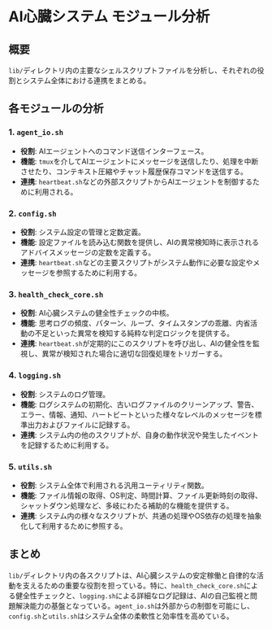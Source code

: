 # AI心臓システム モジュール分析

## 概要
`lib/`ディレクトリ内の主要なシェルスクリプトファイルを分析し、それぞれの役割とシステム全体における連携をまとめる。

## 各モジュールの分析

### 1. `agent_io.sh`
*   **役割**: AIエージェントへのコマンド送信インターフェース。
*   **機能**: `tmux`を介してAIエージェントにメッセージを送信したり、処理を中断させたり、コンテキスト圧縮やチャット履歴保存コマンドを送信する。
*   **連携**: `heartbeat.sh`などの外部スクリプトからAIエージェントを制御するために利用される。

### 2. `config.sh`
*   **役割**: システム設定の管理と定数定義。
*   **機能**: 設定ファイルを読み込む関数を提供し、AIの異常検知時に表示されるアドバイスメッセージの定数を定義する。
*   **連携**: `heartbeat.sh`などの主要スクリプトがシステム動作に必要な設定やメッセージを参照するために利用する。

### 3. `health_check_core.sh`
*   **役割**: AI心臓システムの健全性チェックの中核。
*   **機能**: 思考ログの頻度、パターン、ループ、タイムスタンプの乖離、内省活動の不足といった異常を検知する純粋な判定ロジックを提供する。
*   **連携**: `heartbeat.sh`が定期的にこのスクリプトを呼び出し、AIの健全性を監視し、異常が検知された場合に適切な回復処理をトリガーする。

### 4. `logging.sh`
*   **役割**: システムのログ管理。
*   **機能**: ログシステムの初期化、古いログファイルのクリーンアップ、警告、エラー、情報、通知、ハートビートといった様々なレベルのメッセージを標準出力およびファイルに記録する。
*   **連携**: システム内の他のスクリプトが、自身の動作状況や発生したイベントを記録するために利用する。

### 5. `utils.sh`
*   **役割**: システム全体で利用される汎用ユーティリティ関数。
*   **機能**: ファイル情報の取得、OS判定、時間計算、ファイル更新時刻の取得、シャットダウン処理など、多岐にわたる補助的な機能を提供する。
*   **連携**: システム内の様々なスクリプトが、共通の処理やOS依存の処理を抽象化して利用するために参照する。

## まとめ
`lib/`ディレクトリ内の各スクリプトは、AI心臓システムの安定稼働と自律的な活動を支えるための重要な役割を担っている。特に、`health_check_core.sh`による健全性チェックと、`logging.sh`による詳細なログ記録は、AIの自己監視と問題解決能力の基盤となっている。`agent_io.sh`は外部からの制御を可能にし、`config.sh`と`utils.sh`はシステム全体の柔軟性と効率性を高めている。